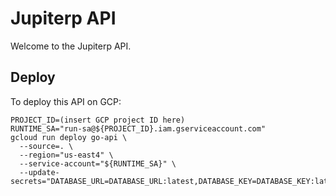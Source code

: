 # Jupiterp API

Welcome to the Jupiterp API.

## Deploy

To deploy this API on GCP:

```
PROJECT_ID=(insert GCP project ID here)
RUNTIME_SA="run-sa@${PROJECT_ID}.iam.gserviceaccount.com"
gcloud run deploy go-api \
  --source=. \
  --region="us-east4" \
  --service-account="${RUNTIME_SA}" \
  --update-secrets="DATABASE_URL=DATABASE_URL:latest,DATABASE_KEY=DATABASE_KEY:latest"
```